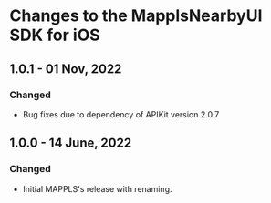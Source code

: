 # Changes to the MapplsNearbyUI SDK for iOS

## 1.0.1 - 01 Nov, 2022

### Changed

- Bug fixes due to dependency of APIKit version 2.0.7

## 1.0.0 - 14 June, 2022

### Changed

- Initial MAPPLS's release with renaming.
